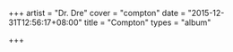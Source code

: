 +++
artist = "Dr. Dre"
cover = "compton"
date = "2015-12-31T12:56:17+08:00"
title = "Compton"
types = "album"

+++

